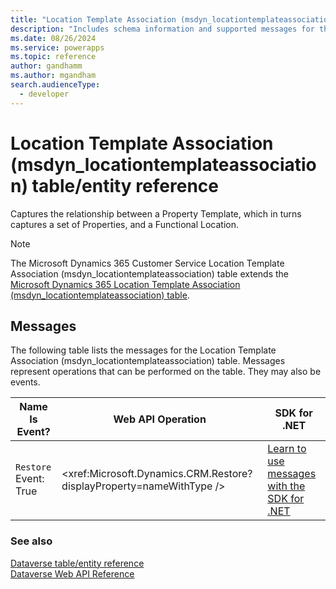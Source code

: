 ```yaml
---
title: "Location Template Association (msdyn_locationtemplateassociation) table/entity reference (Microsoft Dynamics 365 Customer Service)"
description: "Includes schema information and supported messages for the Location Template Association (msdyn_locationtemplateassociation) table/entity with Microsoft Dynamics 365 Customer Service."
ms.date: 08/26/2024
ms.service: powerapps
ms.topic: reference
author: gandhamm
ms.author: mgandham
search.audienceType: 
  - developer
---
```


# Location Template Association (msdyn_locationtemplateassociation) table/entity reference

Captures the relationship between a Property Template, which in turns captures a set of Properties, and a Functional Location.

> [!NOTE]
> The Microsoft Dynamics 365 Customer Service Location Template Association (msdyn_locationtemplateassociation) table extends the [Microsoft Dynamics 365 Location Template Association (msdyn_locationtemplateassociation) table](/dynamics365/developer/entities/msdyn_locationtemplateassociation).


## Messages

The following table lists the messages for the Location Template Association (msdyn_locationtemplateassociation) table.
Messages represent operations that can be performed on the table. They may also be events.

| Name <br />Is Event? |Web API Operation |SDK for .NET |
| ---- | ----- |----- |
| `Restore`<br />Event: True |<xref:Microsoft.Dynamics.CRM.Restore?displayProperty=nameWithType /> |[Learn to use messages with the SDK for .NET](/power-apps/developer/data-platform/org-service/use-messages)|





### See also

[Dataverse table/entity reference](../about-entity-reference.md)  
[Dataverse Web API Reference](/power-apps/developer/data-platform/webapi/reference/about)   

